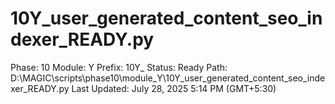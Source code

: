 # 10Y_user_generated_content_seo_indexer_READY.py

Phase: 10
Module: Y
Prefix: 10Y_
Status: Ready
Path: D:\MAGIC\scripts\phase10\module_Y\10Y_user_generated_content_seo_indexer_READY.py
Last Updated: July 28, 2025 5:14 PM (GMT+5:30)
